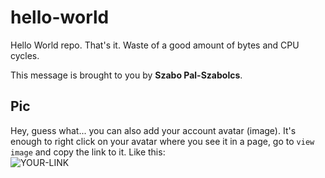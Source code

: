 # hello-world

Hello World repo. That's it. Waste of a good amount of bytes and CPU cycles.

This message is brought to you by **Szabo Pal-Szabolcs**.

## Pic

Hey, guess what... you can also add your account avatar (image). It's enough to right click on your avatar where you see it in a page, go to `view image` and copy the link to it.
Like this:  
![YOUR-LINK](https://avatars.githubusercontent.com/u/65487256?s=60&v=4)

